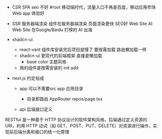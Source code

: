 - CSR SPA seo 不好 #root
    移动端时代，流量入口不再是百度，移动应用市场
    Web app 体验好

- SSR 服务器端渲染
    组件在服务器端渲染
    页面渲染更快 SEO好
    Web Site 
    AI Web Site 在Google/Baidu 打榜的
    AI 出海

- shadcn-ui
    - react-vant 组件库安装完后项目就慢了
        要按需加载 路由懒加载一样
    - shadcn-ui 更现代的前端框架
        直接是懒加载
        - base color 主题风格
    - 用的组件是按需安装的
        init 
        add

- next.js 约定俗成
    - app
        可以不需要src
        app 应用目录
        - 目录即路由
            AppRouter
            repos/page.tsx

    - api 
        后端接口定义

RESTful 是一种基于 HTTP 协议设计的软件架构风格，后端通过定义资源的 URI，利用 HTTP 动词（如 GET、POST、PUT、DELETE）对资源进行操作，实现前后端分离和接口的统一化管理
